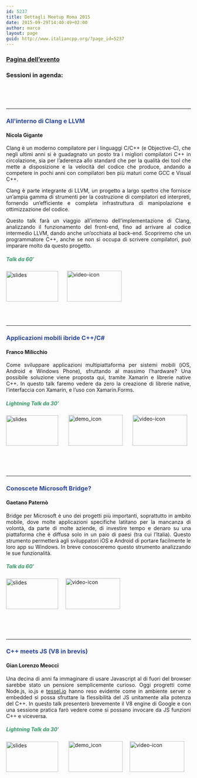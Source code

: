 ```yaml
---
id: 5237
title: Dettagli Meetup Roma 2015
date: 2015-09-29T14:40:49+02:00
author: marco
layout: page
guid: http://www.italiancpp.org/?page_id=5237
---
```

### <a href="http://www.italiancpp.org/event/meetup-roma-2015/" target="_blank">Pagina dell&#8217;evento</a>

### Sessioni in agenda:

<span style="color: #ffffff;"> </span>  
<a id="clang"></a>  
<span style="color: #ffffff;"> </span>

* * *

### 

### <span style="color: #2945a4;">All&#8217;interno di Clang e LLVM</span>

#### Nicola Gigante

<p style="text-align: justify;">
  Clang è un moderno compilatore per i linguaggi C/C++ (e Objective-C), che negli ultimi anni si è guadagnato un posto tra i migliori compilatori C++ in circolazione, sia per l&#8217;aderenza allo standard che per la qualità dei tool che mette a disposizione e la velocità del codice che produce, andando a competere in pochi anni con compilatori ben più maturi come GCC e Visual C++.
</p>

<p style="text-align: justify;">
  Clang è parte integrante di LLVM, un progetto a largo spettro che fornisce un&#8217;ampia gamma di strumenti per la costruzione di compilatori ed interpreti, fornendo un&#8217;efficiente e completa infrastruttura di manipolazione e ottimizzazione del codice.
</p>

<p style="text-align: justify;">
  Questo talk farà un viaggio all&#8217;interno dell&#8217;implementazione di Clang, analizzando il funzionamento del front-end, fino ad arrivare al codice intermedio LLVM, dando anche un&#8217;occhiata al back-end. Scopriremo che un programmatore C++, anche se non si occupa di scrivere compilatori, può imparare molto da questo progetto.
</p>

<h5 style="text-align: justify;">
  <span style="color: #339966;"><strong>Talk da 60&#8242;</strong></span>
</h5>

<a href="http://www.italiancpp.org/wp-content/uploads/2015/10/Nicola-Gigante-Clang.pdf" target="_blank"><img loading="lazy" class="alignnone wp-image-3669 size-full" src="http://www.italiancpp.org/wp-content/uploads/2014/10/slides_icon-e1423585085875.png" alt="slides" width="142" height="83" /></a>      <a href="https://www.youtube.com/watch?v=ndLy3NwB7Kc&index=6&list=PLsCm1Hs016LUndbvlb7G56i44a3G6jwBQ" target="_blank"><img loading="lazy" class="alignnone wp-image-5060" src="http://www.italiancpp.org/wp-content/uploads/2015/05/video-icon.png" alt="video-icon" width="149" height="84" srcset="http://192.168.64.2/wordpress/wp-content/uploads/2015/05/video-icon.png 456w, http://192.168.64.2/wordpress/wp-content/uploads/2015/05/video-icon-300x169.png 300w, http://192.168.64.2/wordpress/wp-content/uploads/2015/05/video-icon-250x141.png 250w" sizes="(max-width: 149px) 100vw, 149px" /></a>

<a id="xamarin"></a>  
<span style="color: #ffffff;"> </span>

* * *

### 

### <span style="color: #2945a4;">Applicazioni mobili ibride C++/C#</span>

#### Franco Milicchio

<p style="text-align: justify;">
  Come sviluppare applicazioni multipiattaforma per sistemi mobili (iOS, Android e Windows Phone), sfruttando al massimo l&#8217;hardware? Una possibile soluzione viene proposta qui, tramite Xamarin e librerie native C++. In questo talk faremo vedere da zero la creazione di librerie native, l&#8217;interfaccia con Xamarin, e l&#8217;uso con Xamarin.Forms.
</p>

##### <span style="color: #339966;">Lightning Talk da 30&#8242;</span>

<a href="http://www.italiancpp.org/wp-content/uploads/2015/10/Franco-Milicchio-Xamarin.pdf" target="_blank"><img loading="lazy" class="alignnone wp-image-3669 size-full" src="http://www.italiancpp.org/wp-content/uploads/2014/10/slides_icon-e1423585085875.png" alt="slides" width="142" height="83" /></a>       <a href="http://www.italiancpp.org/wp-content/uploads/2015/10/Xamarin-Demo.zip" target="_blank"><img loading="lazy" class="alignnone wp-image-5050" src="http://www.italiancpp.org/wp-content/uploads/2015/05/demo_icon-1024x582.png" alt="demo_icon" width="148" height="84" srcset="http://192.168.64.2/wordpress/wp-content/uploads/2015/05/demo_icon-1024x582.png 1024w, http://192.168.64.2/wordpress/wp-content/uploads/2015/05/demo_icon-300x170.png 300w, http://192.168.64.2/wordpress/wp-content/uploads/2015/05/demo_icon-600x341.png 600w, http://192.168.64.2/wordpress/wp-content/uploads/2015/05/demo_icon-250x142.png 250w, http://192.168.64.2/wordpress/wp-content/uploads/2015/05/demo_icon.png 1146w" sizes="(max-width: 148px) 100vw, 148px" /></a>       <a href="https://www.youtube.com/watch?v=hXdmSVD_vZk&list=PLsCm1Hs016LUndbvlb7G56i44a3G6jwBQ&index=2" target="_blank"><img loading="lazy" class="alignnone wp-image-5060" src="http://www.italiancpp.org/wp-content/uploads/2015/05/video-icon.png" alt="video-icon" width="149" height="84" srcset="http://192.168.64.2/wordpress/wp-content/uploads/2015/05/video-icon.png 456w, http://192.168.64.2/wordpress/wp-content/uploads/2015/05/video-icon-300x169.png 300w, http://192.168.64.2/wordpress/wp-content/uploads/2015/05/video-icon-250x141.png 250w" sizes="(max-width: 149px) 100vw, 149px" /></a>

<span style="color: #ffffff;"> </span>  
<a id="bridge"></a>  
<span style="color: #ffffff;"> </span>

* * *

### 

### <span style="color: #2945a4;">Conoscete Microsoft Bridge?</span>

#### Gaetano Paternò

<p style="text-align: justify;">
  Bridge per Microsoft è uno dei progetti più importanti, soprattutto in ambito mobile, dove molte applicazioni specifiche latitano per la mancanza di volontà, da parte di molte aziende, di investire tempo e denaro su una piattaforma che è diffusa solo in un paio di paesi (tra cui l’Italia). Questo strumento permetterà agli sviluppatori iOS e Android di portare facilmente le loro app su Windows. In breve conosceremo questo strumento analizzando le sue funzionalità.
</p>

<h5 style="text-align: justify;">
  <span style="color: #339966;"><strong>Talk da 60&#8242;</strong></span>
</h5>

<a href="http://www.italiancpp.org/wp-content/uploads/2015/10/Gaetano-Paternò-MS-Bridge.pdf" target="_blank"><img loading="lazy" class="alignnone wp-image-3669 size-full" src="http://www.italiancpp.org/wp-content/uploads/2014/10/slides_icon-e1423585085875.png" alt="slides" width="142" height="83" /></a>     <a href="https://www.youtube.com/watch?v=BQqwIWJxQJw&index=4&list=PLsCm1Hs016LUndbvlb7G56i44a3G6jwBQ" target="_blank"><img loading="lazy" class="alignnone wp-image-5060" src="http://www.italiancpp.org/wp-content/uploads/2015/05/video-icon.png" alt="video-icon" width="149" height="84" srcset="http://192.168.64.2/wordpress/wp-content/uploads/2015/05/video-icon.png 456w, http://192.168.64.2/wordpress/wp-content/uploads/2015/05/video-icon-300x169.png 300w, http://192.168.64.2/wordpress/wp-content/uploads/2015/05/video-icon-250x141.png 250w" sizes="(max-width: 149px) 100vw, 149px" /></a>

<span style="color: #ffffff;"> </span>  
<a id="v8"></a>  
<span style="color: #ffffff;"> </span>

* * *

### 

### <span style="color: #2945a4;">C++ meets JS (V8 in brevis)</span>

#### Gian Lorenzo Meocci

<p style="text-align: justify;">
  Una decina di anni fa immaginare di usare Javascript al di fuori del browser sarebbe stato un pensiore semplicemente curioso. Oggi progretti come Node.js, io.js e <a href="http://tessel.io/" target="_blank" rel="noreferrer">tessel.io</a> hanno reso evidente come in ambiente server o embedded si possa sfruttare la flessibilità del JS unitamente alla potenza del C++. In questo talk presenterò brevemente il V8 engine di Google e con una sessione pratica farò vedere come si possano invocare da JS funzioni C++ e viceversa.
</p>

##### <span style="color: #339966;">Lightning Talk da 30&#8242;</span>

<a href="http://slides.com/gianlorenzomeocci/deck#/" target="_blank"><img loading="lazy" class="alignnone wp-image-3669 size-full" src="http://www.italiancpp.org/wp-content/uploads/2014/10/slides_icon-e1423585085875.png" alt="slides" width="142" height="83" /></a>       <a href="https://github.com/meox/rv8" target="_blank"><img loading="lazy" class="alignnone wp-image-5050" src="http://www.italiancpp.org/wp-content/uploads/2015/05/demo_icon-1024x582.png" alt="demo_icon" width="148" height="84" srcset="http://192.168.64.2/wordpress/wp-content/uploads/2015/05/demo_icon-1024x582.png 1024w, http://192.168.64.2/wordpress/wp-content/uploads/2015/05/demo_icon-300x170.png 300w, http://192.168.64.2/wordpress/wp-content/uploads/2015/05/demo_icon-600x341.png 600w, http://192.168.64.2/wordpress/wp-content/uploads/2015/05/demo_icon-250x142.png 250w, http://192.168.64.2/wordpress/wp-content/uploads/2015/05/demo_icon.png 1146w" sizes="(max-width: 148px) 100vw, 148px" /></a>     <a href="https://www.youtube.com/watch?v=OtUWZPmub7E&index=5&list=PLsCm1Hs016LUndbvlb7G56i44a3G6jwBQ" target="_blank"><img loading="lazy" class="alignnone wp-image-5060" src="http://www.italiancpp.org/wp-content/uploads/2015/05/video-icon.png" alt="video-icon" width="149" height="84" srcset="http://192.168.64.2/wordpress/wp-content/uploads/2015/05/video-icon.png 456w, http://192.168.64.2/wordpress/wp-content/uploads/2015/05/video-icon-300x169.png 300w, http://192.168.64.2/wordpress/wp-content/uploads/2015/05/video-icon-250x141.png 250w" sizes="(max-width: 149px) 100vw, 149px" /></a>